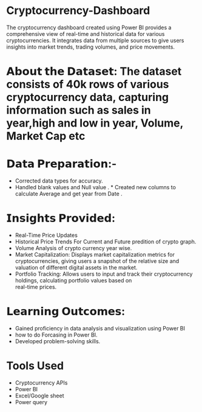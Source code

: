 # Cryptocurrency-Dashboard
The cryptocurrency dashboard created using Power BI provides a comprehensive view of real-time and historical data for various cryptocurrencies. It integrates data from multiple sources to give users insights into market trends, trading volumes, and price movements.
# 𝗔𝗯𝗼𝘂𝘁 𝘁𝗵𝗲 𝗗𝗮𝘁𝗮𝘀𝗲𝘁: The dataset consists of 40k rows of various cryptocurrency data, capturing information such as sales in year,high and low in year, Volume, Market Cap etc
# 𝗗𝗮𝘁𝗮 𝗣𝗿𝗲𝗽𝗮𝗿𝗮𝘁𝗶𝗼𝗻:- 
 * Corrected data types for accuracy.
 * Handled blank values and Null value .                                                                                         * Created new columns to calculate Average and get year from Date .

# 𝗜𝗻𝘀𝗶𝗴𝗵𝘁𝘀 𝗣𝗿𝗼𝘃𝗶𝗱𝗲𝗱:
 * Real-Time Price Updates
 * Historical Price Trends For Current and Future predition of crypto graph.
 * Volume Analysis of crypto currency year wise.
 * Market Capitalization: Displays market capitalization metrics for cryptocurrencies, giving users a snapshot of the 
   relative 
  size and valuation of different digital assets in the market.
 * Portfolio Tracking: Allows users to input and track their cryptocurrency holdings, calculating portfolio values based on  
   real-time prices.

 # 𝗟𝗲𝗮𝗿𝗻𝗶𝗻𝗴 𝗢𝘂𝘁𝗰𝗼𝗺𝗲𝘀:
 * Gained proficiency in data analysis and visualization using Power BI
 * how to do Forcasing in Power BI.
 * Developed problem-solving skills.

 # Tools Used
  * Cryptocurrency APIs
  *  Power BI
  * Excel/Google sheet
  * Power query

 
                                                         
